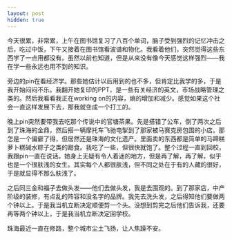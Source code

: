 ```yaml
---
layout: post
hidden: true
---
```

今天很累，非常累，上午在图书馆复习了八百个单词，脑子受到强烈的记忆冲击之后，吃过中饭，下午又接着在图书馆看波谱和物化。我看着他们，突然觉得这些东西学了一点用都没有。虽然以前也知道，但是从来没有像今天感觉这样强烈——我在学一些永远也用不到的知识。

旁边的pin在看经济学。那些她估计以后用到的也不多，但肯定比我学的多，于是我开始闷闷不乐。我翻开她复印的PPT，是一些有关经济的英文，市场战略管理之类的。然后我看看我正在working on的内容，熵的增加和减少。感觉如果这个社会一直这样发展下去，那我就变成一个打工的。

晚上pin突然要带我去吃那个传说中的官塘茶果。先是搭错了公车，倒了两次之后到了珠海的金鼎，然后搭一辆摩托车飞驰电掣到了那家被马赛克房包围的小店。那怎是一个偏僻了得，但居然还是珠海的文化遗产。里面卖的东西都是简单的马蹄糕萝卜糕碱水粽子之类的甜食。我吃了一些，但很快就饱了。整个过程一直到回校，我跟pin一直在说话。她身上无疑有令人着迷的地方，但是再了解，再了解，似乎也是一个很肤浅的女生。其实每个人都很肤浅，但不同之处在于有的人藏的很好，于是就显得不那么肤浅了。

之后同三金和福子去做头发——他们去做头发，我是去围观的。到了那家店，中产阶级的装修，有点乱的阵容和没名字的品牌。我先去洗头发，之后得知他们要做两个钟以上。于是我当机立断决定顺便剪一个头。没想到剪完之后他们告诉我，还要再等两个钟以上，于是我当机立断决定回学校。

珠海最近一直在修路，整个城市尘土飞扬，让人焦躁不安。